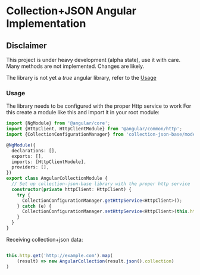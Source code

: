 Collection+JSON Angular Implementation
======================================


Disclaimer
---

This project is under heavy development (alpha state), use it with care.
Many methods are not implemented. Changes are likely.

The library is not yet a *true* angular library, refer to the [Usage](#usage)
 
### Usage

The library needs to be configured with the proper Http service to work
For this create a module like this and import it in your root module:

```typescript
import {NgModule} from '@angular/core';
import {HttpClient, HttpClientModule} from '@angular/common/http';
import {CollectionConfigurationManager} from 'collection-json-base/models'

@NgModule({
  declarations: [],
  exports: [],
  imports: [HttpClientModule],
  providers: [],
})
export class AngularCollectionModule {
  // Set up collection-json-base library with the proper http service
  constructor(private httpClient: HttpClient) {
    try {
      CollectionConfigurationManager.getHttpService<HttpClient>();
    } catch (e) {
      CollectionConfigurationManager.setHttpService<HttpClient>(this.httpClient);
    }
  }
}

```

Receiving collection+json data:
```typescript

this.http.get('http://example.com').map(
    (result) => new AngularCollection(result.json().collection)
)
```



